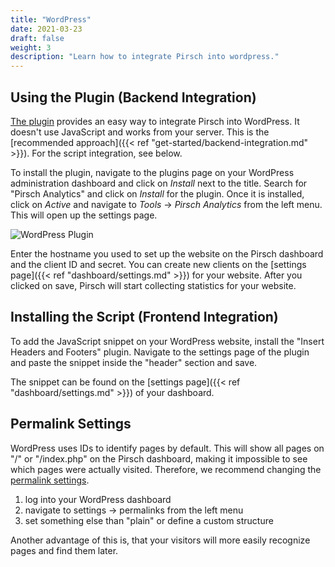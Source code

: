 ```yaml
---
title: "WordPress"
date: 2021-03-23
draft: false
weight: 3
description: "Learn how to integrate Pirsch into wordpress."
---
```


## Using the Plugin (Backend Integration)

[The plugin](https://wordpress.org/plugins/pirsch-analytics/#description) provides an easy way to integrate Pirsch into WordPress. It doesn't use JavaScript and works from your server. This is the [recommended approach]({{< ref "get-started/backend-integration.md" >}}). For the script integration, see below.

To install the plugin, navigate to the plugins page on your WordPress administration dashboard and click on *Install* next to the title. Search for "Pirsch Analytics" and click on *Install* for the plugin. Once it is installed, click on *Active* and navigate to *Tools* -> *Pirsch Analytics* from the left menu. This will open up the settings page.

![WordPress Plugin](/integration/wordpress.png)

Enter the hostname you used to set up the website on the Pirsch dashboard and the client ID and secret. You can create new clients on the [settings page]({{< ref "dashboard/settings.md" >}}) for your website. After you clicked on save, Pirsch will start collecting statistics for your website.

## Installing the Script (Frontend Integration)

To add the JavaScript snippet on your WordPress website, install the "Insert Headers and Footers" plugin. Navigate to the settings page of the plugin and paste the snippet inside the "header" section and save.

The snippet can be found on the [settings page]({{< ref "dashboard/settings.md" >}}) of your dashboard.

## Permalink Settings

WordPress uses IDs to identify pages by default. This will show all pages on "/" or "/index.php" on the Pirsch dashboard, making it impossible to see which pages were actually visited. Therefore, we recommend changing the [permalink settings](https://wordpress.org/support/article/settings-permalinks-screen/).

1. log into your WordPress dashboard
2. navigate to settings -> permalinks from the left menu
3. set something else than "plain" or define a custom structure

Another advantage of this is, that your visitors will more easily recognize pages and find them later.
